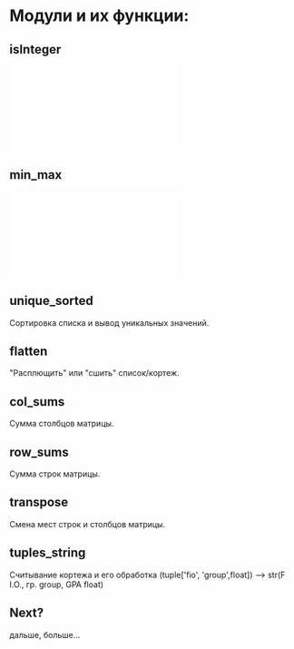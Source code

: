 # Модули и их функции:

## isInteger

![Проверка на тип данных "int".](/src/lib/isInteger.py)

## min_max

![Нахождения минимального и максимального числа списка.](/src/lib/min_max.py)

## unique_sorted

Сортировка списка и вывод уникальных значений.

## flatten

"Расплющить" или "сшить" список/кортеж.

## col_sums

Сумма столбцов матрицы.

## row_sums

Сумма строк матрицы.

## transpose

Смена мест строк и столбцов матрицы.

## tuples_string

Считывание кортежа и его обработка (tuple['fio', 'group',float]) --> str(F I.O., гр. group, GPA float)

## Next?

дальше, больше...
